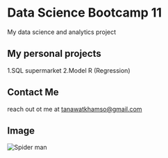 # Data Science Bootcamp 11
My data science and analytics project


## My personal projects

1.SQL supermarket
2.Model R (Regression)

## Contact Me 
reach out ot me at tanawatkhamso@gmail.com

## Image
![Spider man](URL "![image](https://github.com/user-attachments/assets/2024c2eb-91dc-4b8e-9617-179296a115f8)
")
